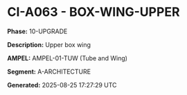 # CI-A063 - BOX-WING-UPPER

**Phase:** 10-UPGRADE

**Description:** Upper box wing

**AMPEL:** AMPEL-01-TUW (Tube and Wing)

**Segment:** A-ARCHITECTURE

**Generated:** 2025-08-25 17:27:29 UTC
